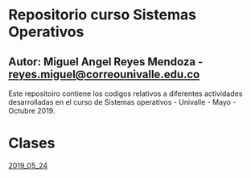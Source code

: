 # Repositorio curso Sistemas Operativos
## Autor: Miguel Angel Reyes Mendoza - reyes.miguel@correounivalle.edu.co

Este repositoiro contiene los codigos relativos a diferentes actividades desarrolladas en el curso de Sistemas operativos - Univalle - Mayo - Octubre 2019.

# Clases

[2019_05_24](2019_05_24)
